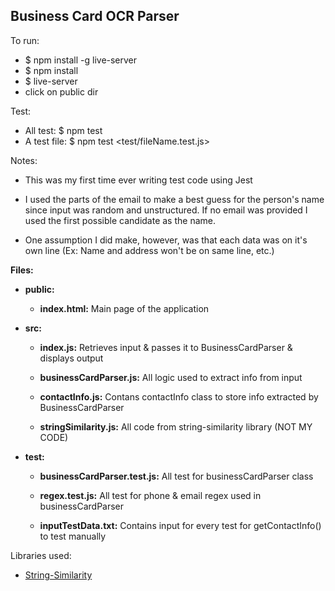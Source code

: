 ## Business Card OCR Parser

To run:
- $ npm install -g live-server
- $ npm install
- $ live-server
- click on public dir

Test:
- All test: $ npm test
- A test file: $ npm test \<test/fileName.test.js>

Notes:
- This was my first time ever writing test code using Jest

- I used the parts of the email to make a best guess for the person's name since input was random and unstructured. If no email was provided I used the first possible candidate as the name.

- One assumption I did make, however, was that each data was on it's own line (Ex: Name and address won't be on same line, etc.)

<b>Files:</b>
- <b>public:</b>
    - <b>index.html:</b> Main page of the application

- <b>src:</b>
    - <b>index.js:</b> Retrieves input & passes it to BusinessCardParser & displays output

    - <b>businessCardParser.js:</b> All logic used to extract info from input

    - <b>contactInfo.js:</b> Contans contactInfo class to store info extracted by BusinessCardParser

    - <b>stringSimilarity.js:</b> All code from string-similarity library (NOT MY CODE)

- <b>test:</b>
    - <b>businessCardParser.test.js:</b> All test for businessCardParser class

    - <b>regex.test.js:</b> All test for phone & email regex used in businessCardParser

    - <b>inputTestData.txt:</b> Contains input for every test for getContactInfo() to test manually

Libraries used: 
    
- [String-Similarity](https://github.com/aceakash/string-similarity#for-browser-apps)